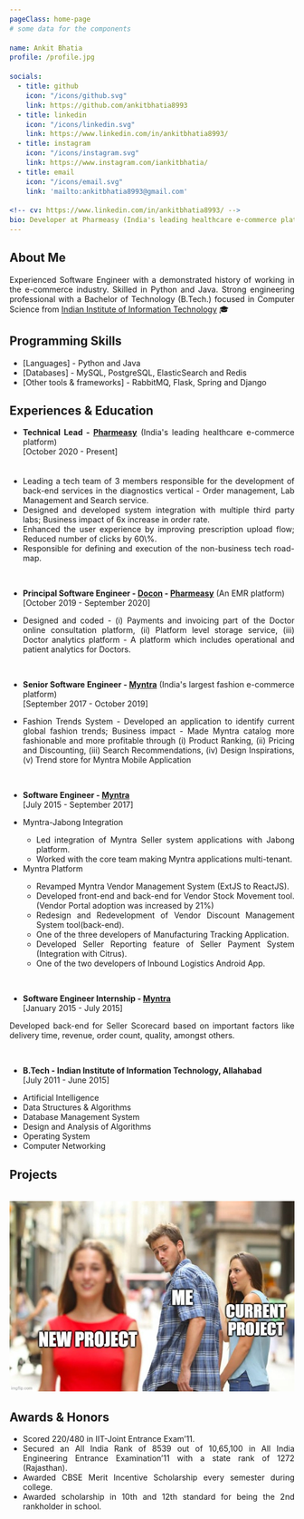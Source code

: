 ```yaml
---
pageClass: home-page
# some data for the components

name: Ankit Bhatia
profile: /profile.jpg

socials:
  - title: github
    icon: "/icons/github.svg"
    link: https://github.com/ankitbhatia8993
  - title: linkedin
    icon: "/icons/linkedin.svg"
    link: https://www.linkedin.com/in/ankitbhatia8993/
  - title: instagram
    icon: "/icons/instagram.svg"
    link: https://www.instagram.com/iankitbhatia/
  - title: email
    icon: "/icons/email.svg"
    link: 'mailto:ankitbhatia8993@gmail.com'

<!-- cv: https://www.linkedin.com/in/ankitbhatia8993/ -->
bio: Developer at Pharmeasy (India's leading healthcare e-commerce platform)
---
```


<ProfileSection :frontmatter="$page.frontmatter" style="text-align: justify; text-justify: inter-word;"/>

## About Me
Experienced Software Engineer with a demonstrated history of working in the e-commerce industry. Skilled in Python and Java. Strong engineering professional with a Bachelor of Technology (B.Tech.) focused in Computer Science from [Indian Institute of Information Technology](https://en.wikipedia.org/wiki/Indian_Institute_of_Information_Technology,_Allahabad) :mortar_board:


## Programming Skills

- [Languages] - Python and Java
- [Databases] - MySQL, PostgreSQL, ElasticSearch and Redis 
- [Other tools & frameworks] - RabbitMQ, Flask, Spring and Django

## Experiences & Education

- **Technical Lead - [Pharmeasy](https://pharmeasy.in)** (India's leading healthcare e-commerce platform) <br/>
[October 2020 - Present]
<br/>
<ul style="text-align: justify; text-justify: inter-word; margin-top: 4px;">
  <li>Leading a tech team of 3 members responsible for the development of back-end services in the diagnostics vertical - Order management, Lab Management and Search service.</li>
  <li>Designed and developed system integration with multiple third party labs; Business impact of 6x increase in order rate.</li>
  <li>Enhanced the user experience by improving prescription upload flow; Reduced number of clicks by 60\%.</li>
  <li>Responsible for defining and execution of the non-business tech road-map.</li>
</ul>
<br/>

- **Principal Software Engineer - [Docon](https://docon.co.in) - [Pharmeasy](https://pharmeasy.in)** (An EMR platform) <br/>
[October 2019 - September 2020]
<ul style="text-align: justify; text-justify: inter-word; margin-top: 4px;">
  <li>Designed and coded - (i) Payments and invoicing part of the Doctor online consultation platform, (ii) Platform level storage service, (iii) Doctor analytics platform - A platform which includes operational and patient analytics for Doctors.</li>
</ul>
<br/>

- **Senior Software Engineer - [Myntra](https://myntra.com)** (India's largest fashion e-commerce platform) <br/>
[September 2017 - October 2019] <br/>
<ul style="text-align: justify; text-justify: inter-word; margin-top: 4px;">
  <li>Fashion Trends System - Developed an application to identify current global fashion trends; Business impact - Made Myntra catalog more fashionable and more profitable through  (i) Product Ranking, (ii) Pricing and Discounting, (iii) Search Recommendations, (iv) Design Inspirations, (v) Trend store for Myntra Mobile Application</li>
</ul>
<br/>

- **Software Engineer - [Myntra](https://myntra.com)** <br/>
[July 2015 - September 2017] <br/>
<ul style="text-align: justify; text-justify: inter-word; margin-top: 4px;">
<li> Myntra-Jabong Integration </li>
<ul>
<li> Led integration of Myntra Seller system applications with Jabong platform. </li>
<li> Worked with the core team making Myntra applications multi-tenant. </li>
</ul>
<li> Myntra Platform </li>
<ul>
<li> Revamped Myntra Vendor Management System (ExtJS to ReactJS). </li>
<li> Developed front-end and back-end for Vendor Stock Movement tool. (Vendor Portal adoption was increased by 21%) </li>
<li> Redesign and Redevelopment of Vendor Discount Management System tool(back-end). </li>
<li> One of the three developers of Manufacturing Tracking Application. </li>
<li> Developed Seller Reporting feature of Seller Payment System (Integration with Citrus). </li>
<li> One of the two developers of Inbound Logistics Android App. </li>
</ul>
</ul>
<br/>

- **Software Engineer Internship - [Myntra](https://myntra.com)** <br/>
[January 2015 - July 2015] <br/>
<p>Developed back-end for Seller Scorecard based on important factors like delivery time, revenue, order count, quality, amongst others. </p> <br/>

- **B.Tech - Indian Institute of Information Technology, Allahabad** <br/>
[July 2011 - June 2015] <br/>
<ul> 
<li> Artificial Intelligence </li>
<li> Data Structures & Algorithms </li>
<li> Database Management System </li>
<li> Design and Analysis of Algorithms </li>
<li> Operating System </li>
<li> Computer Networking </li>
</ul>

## Projects
</br>
<img src="/projects/1.png" width="800px">

<!-- [→ Full list](/projects/) -->

<!-- <ProjectCard image="/projects/1.png" hideBorder=true>
 
  **The Making of Harry Potter's Wand**

  Harry P., Hermione G., *et al*
  
  Harry's wand was broken in 1997, but was repaired by him after the 1998 Battle of Hogwarts. Usually the repair of a wand is impossible, but with the use of the Elder Wand it was achievable.
  
  [[PDF](https://www.google.com)] [[arXiv](https://arxiv.org)]

</ProjectCard> -->

<!-- <ProjectCard hideBorder=true>

  **Harry Potter and the Deathly Hallows**
  
  In the epilogue of Deathly Hallows, which is set 19 years after Voldemort's death, Harry and Ginny are a couple and have three children: James Sirius Potter, who has already been at Hogwarts for at least one year, Albus Severus Potter, who is starting his first year there, and Lily Luna Potter, who is two years away from her first year at the school.

  [[Link](https://www.google.com)]

</ProjectCard> -->


## Awards & Honors

- Scored 220/480 in IIT-Joint Entrance Exam’11.
- Secured an All India Rank of 8539 out of 10,65,100 in All India Engineering
Entrance Examination’11 with a state rank of 1272 (Rajasthan).
- Awarded CBSE Merit Incentive Scholarship every semester during college.
- Awarded scholarship in 10th and 12th standard for being the 2nd rankholder
in school.


<!-- Custom style for this page -->

<style lang="stylus" style="text-align: justify; text-justify: inter-word;">

.theme-container.home-page .page
  font-size 14px
  font-family "lucida grande", "lucida sans unicode", lucida, "Helvetica Neue", Helvetica, Arial, sans-serif;
  p
    margin 0 0 0.5rem
  p, ul, ol
    line-height normal
  a
    font-weight normal
  .theme-default-content:not(.custom) > h2
    margin-bottom 0.5rem
  .theme-default-content:not(.custom) > h2:first-child + p
    margin-top 0.5rem
  .theme-default-content:not(.custom) > h3
    padding-top 4rem

  /* Override */
  .md-card
    margin-top 0.5em
    .card-image
      padding 0.2rem
      img
        max-width 120px
        max-height 120px
    .card-content p
      -webkit-margin-after 0.2em

@media (max-width: 419px)
  .theme-container.home-page .page
    p, ul, ol
      line-height 1.5

    .md-card
      .card-image
        img 
          width 100%
          max-width 400px

</style>
